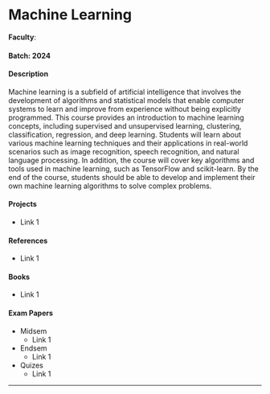 # Machine Learning

**Faculty**:

#### Batch: 2024

#### Description

Machine learning is a subfield of artificial intelligence that involves the development of algorithms and statistical models that enable computer systems to learn and improve from experience without being explicitly programmed. This course provides an introduction to machine learning concepts, including supervised and unsupervised learning, clustering, classification, regression, and deep learning. Students will learn about various machine learning techniques and their applications in real-world scenarios such as image recognition, speech recognition, and natural language processing. In addition, the course will cover key algorithms and tools used in machine learning, such as TensorFlow and scikit-learn. By the end of the course, students should be able to develop and implement their own machine learning algorithms to solve complex problems.

#### Projects

- Link 1

#### References

- Link 1

#### Books

- Link 1

#### Exam Papers&#x20;

- Midsem&#x20;
  - Link 1
- Endsem&#x20;
  - Link 1
- Quizes
  - Link 1

---
